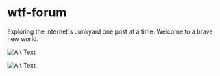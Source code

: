 # wtf-forum
Exploring the internet's Junkyard one post at a time.
Welcome to a brave new world.


![Alt Text](https://tenor.com/view/dumpsterfire-dumpster-fire-whats-happening-gif-22146495.gif)



![Alt Text](https://media.giphy.com/media/vFKqnCdLPNOKc/giphy.gif)

